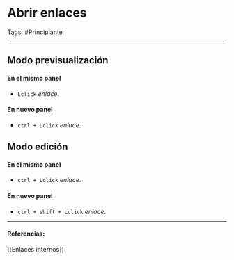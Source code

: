 # Abrir enlaces
Tags: #Principiante 

---

## Modo previsualización
#### En el mismo panel
- `Lclick` *enlace*.

#### En nuevo panel
- `ctrl + Lclick` *enlace*.

## Modo edición
#### En el mismo panel
- `ctrl + Lclick` *enlace*.

#### En nuevo panel
- `ctrl + shift + Lclick` *enlace*.

---

#### Referencias:
[[Enlaces internos]]